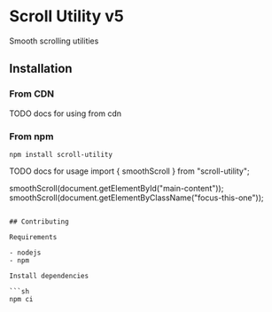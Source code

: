 # Scroll Utility v5

Smooth scrolling utilities

## Installation

### From CDN

TODO docs for using from cdn

### From npm

```
npm install scroll-utility
```


TODO docs for usage
import { smoothScroll } from "scroll-utility";

smoothScroll(document.getElementById("main-content"));
smoothScroll(document.getElementByClassName("focus-this-one"));
```

## Contributing

Requirements

- nodejs
- npm

Install dependencies

```sh
npm ci
```
